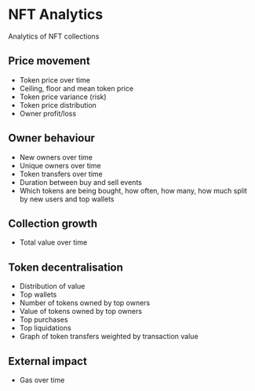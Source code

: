 # NFT Analytics

Analytics of NFT collections

## Price movement
- Token price over time
- Ceiling, floor and mean token price
- Token price variance (risk)
- Token price distribution
- Owner profit/loss

## Owner behaviour
- New owners over time
- Unique owners over time
- Token transfers over time
- Duration between buy and sell events
- Which tokens are being bought, how often, how many, how much split by new users and top wallets

## Collection growth
- Total value over time

## Token decentralisation
- Distribution of value
- Top wallets
- Number of tokens owned by top owners
- Value of tokens owned by top owners
- Top purchases
- Top liquidations
- Graph of token transfers weighted by transaction value

## External impact
- Gas over time
